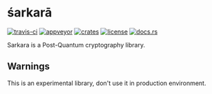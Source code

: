 # śarkarā
[![travis-ci](https://api.travis-ci.org/quininer/sarkara.svg)](https://travis-ci.org/quininer/sarkara)
[![appveyor](https://ci.appveyor.com/api/projects/status/8daadka3u64177gp?svg=true)](https://ci.appveyor.com/project/quininer/sarkara)
[![crates](https://img.shields.io/crates/v/sarkara.svg)](https://crates.io/crates/sarkara)
[![license](https://img.shields.io/github/license/quininer/sarkara.svg)](https://github.com/quininer/sarkara/blob/master/LICENSE)
[![docs.rs](https://docs.rs/sarkara/badge.svg)](https://docs.rs/sarkara/)

Sarkara is a Post-Quantum cryptography library.

## Warnings

This is an experimental library, don't use it in production environment.
